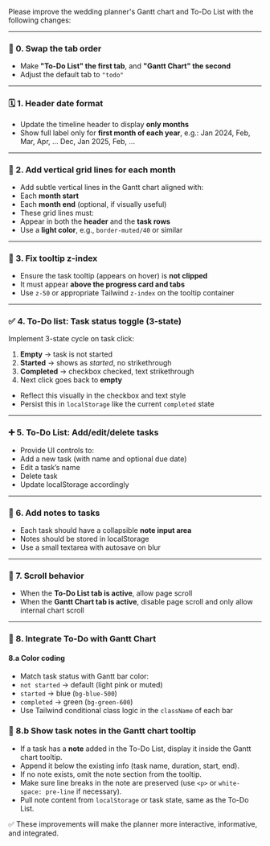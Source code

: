 Please improve the wedding planner's Gantt chart and To-Do List with the following changes:

---

### 🧭 0. Swap the tab order
- Make **"To-Do List" the first tab**, and **"Gantt Chart" the second**
- Adjust the default tab to `"todo"`

---

### 🗓️ 1. Header date format
- Update the timeline header to display **only months**
- Show full label only for **first month of each year**, e.g.:
Jan 2024, Feb, Mar, Apr, ... Dec, Jan 2025, Feb, ...


---

### 📐 2. Add vertical grid lines for each month
- Add subtle vertical lines in the Gantt chart aligned with:
- Each **month start**
- Each **month end** (optional, if visually useful)
- These grid lines must:
- Appear in both the **header** and the **task rows**
- Use a **light color**, e.g., `border-muted/40` or similar

---

### 🧰 3. Fix tooltip z-index
- Ensure the task tooltip (appears on hover) is **not clipped**
- It must appear **above the progress card and tabs**
- Use `z-50` or appropriate Tailwind `z-index` on the tooltip container

---

### ✅ 4. To-Do list: Task status toggle (3-state)
Implement 3-state cycle on task click:
1. **Empty** → task is not started
2. **Started** → shows as *started*, no strikethrough
3. **Completed** → checkbox checked, text strikethrough
4. Next click goes back to **empty**

- Reflect this visually in the checkbox and text style
- Persist this in `localStorage` like the current `completed` state

---

### ➕ 5. To-Do List: Add/edit/delete tasks
- Provide UI controls to:
- Add a new task (with name and optional due date)
- Edit a task’s name
- Delete task
- Update localStorage accordingly

---

### 📝 6. Add notes to tasks
- Each task should have a collapsible **note input area**
- Notes should be stored in localStorage
- Use a small textarea with autosave on blur

---

### 🧭 7. Scroll behavior
- When the **To-Do List tab is active**, allow page scroll
- When the **Gantt Chart tab is active**, disable page scroll and only allow internal chart scroll

---

### 🎨 8. Integrate To-Do with Gantt Chart

#### 8.a Color coding
- Match task status with Gantt bar color:
- `not started` → default (light pink or muted)
- `started` → blue (`bg-blue-500`)
- `completed` → green (`bg-green-600`)
- Use Tailwind conditional class logic in the `className` of each bar

### 🧾 8.b Show task notes in the Gantt chart tooltip

- If a task has a **note** added in the To-Do List, display it inside the Gantt chart tooltip.
- Append it below the existing info (task name, duration, start, end).
- If no note exists, omit the note section from the tooltip.
- Make sure line breaks in the note are preserved (use `<p>` or `white-space: pre-line` if necessary).
- Pull note content from `localStorage` or task state, same as the To-Do List.

✅ These improvements will make the planner more interactive, informative, and integrated.